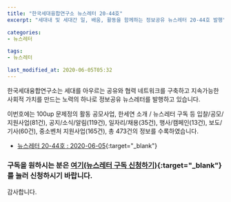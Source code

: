 ```yaml
---
title: "한국세대융합연구소 뉴스레터 20-44호"
excerpt: "세대내 및 세대간 일, 배움, 활동을 함께하는 정보공유 뉴스레터 20-44호 발행" 

categories:
- 뉴스레터

tags:
- 뉴스레터

last_modified_at: 2020-06-05T05:32
---
```


한국세대융합연구소는 세대를 아우르는 공유와 협력 네트워크를 구축하고 지속가능한 사회적 가치를 만드는 노력의 하나로 정보공유 뉴스레터를 발행하고 있습니다.

이번호에는 100up 문제정의 활동 공모사업, 한세연 소개 / 뉴스레터 구독 등 입찰/공모/지원사업(81건), 공지/소식/알림(119건), 일자리/채용(35건), 행사/캠페인(13건), 보도/기사(60건), 중소벤처 지원사업(165건), 총 473건의 정보를 수록하였습니다.

* [뉴스레터 20-44호 : 2020-06-05](https://drive.google.com/uc?export=view&id=1d8yKo1zmRhzMXYMtyMhF6u5xVI4_dCvb){:target="_blank"}


### 구독을 원하시는 분은 [여기(뉴스레터 구독 신청하기)](https://forms.gle/MJ5gVHCdunBXXWVB7){:target="_blank"} 를 눌러 신청하시기 바랍니다.


감사합니다.